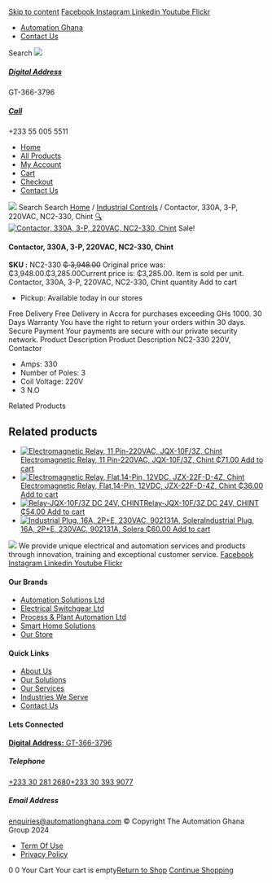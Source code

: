 [Skip to content](https://store.automationghana.com/product/contactor-nc2-330-chint/#content)
[ Facebook ](https://www.facebook.com/automationgh/) [ Instagram ](https://www.instagram.com/automationgh/) [ Linkedin ](https://www.linkedin.com/company/the-automation-ghana-limited/) [ Youtube ](https://www.youtube.com/channel/UCurrRDUSm5oIW39VXjn1u0w) [ Flickr ](https://www.flickr.com/photos/181794037@N07/)
  * [ Automation Ghana ](https://automationghana.com)
  * [ Contact Us ](https://store.automationghana.com/contact/)


Search
[ ![](https://store.automationghana.com/wp-content/uploads/2024/04/Website-TAGG-Logo-BLUE.png) ](https://store.automationghana.com/)
[ ](https://maps.app.goo.gl/m4xeaagWCNbLk4jM6)
#####  [ Digital Address ](https://maps.app.goo.gl/m4xeaagWCNbLk4jM6)
GT-366-3796 
[ ](tel:+233550055511)
#####  [ Call ](tel:+233550055511)
+233 55 005 5511 
  * [Home](https://store.automationghana.com/)
  * [All Products](https://store.automationghana.com/shop/)
  * [My Account](https://store.automationghana.com/my-account/)
  * [Cart](https://store.automationghana.com/cart/)
  * [Checkout](https://store.automationghana.com/checkout/)
  * [Contact Us](https://store.automationghana.com/contact/)


[![](https://store.automationghana.com/wp-content/uploads/2024/04/AutomationGhana_logo_white.png)](https://store.automationghana.com)
Search
Search
[Home](https://store.automationghana.com) / [Industrial Controls](https://store.automationghana.com/product-category/industrial-controls/) / Contactor, 330A, 3-P, 220VAC, NC2-330, Chint
[🔍](https://store.automationghana.com/product/contactor-nc2-330-chint/)
[![Contactor, 330A, 3-P, 220VAC, NC2-330, Chint](https://store.automationghana.com/wp-content/uploads/2020/04/CHINT-AC-Contactor-NC2-150-3P-AC220V-AC380V-Contactor.jpg_640x640q70-600x600.jpg)](https://store.automationghana.com/wp-content/uploads/2020/04/CHINT-AC-Contactor-NC2-150-3P-AC220V-AC380V-Contactor.jpg_640x640q70.jpg)
Sale!
####  Contactor, 330A, 3-P, 220VAC, NC2-330, Chint 
**SKU :** NC2-330 
~~₵ 3,948.00~~ Original price was: ₵3,948.00.₵3,285.00Current price is: ₵3,285.00.
Item is sold per unit.
Contactor, 330A, 3-P, 220VAC, NC2-330, Chint quantity
Add to cart
  * Pickup: Available today in our stores


Free Delivery 
Free Delivery in Accra for purchases exceeding GHs 1000. 
30 Days Warranty 
You have the right to return your orders within 30 days. 
Secure Payment 
Your payments are secure with our private security network. 
Product Description
Product Description
NC2-330 220V, Contactor 
  * Amps: 330
  * Number of Poles: 3
  * Coil Voltage: 220V
  * 3 N.O


Related Products 
## Related products
  * [![Electromagnetic Relay, 11 Pin-220VAC, JQX-10F/3Z, Chint](https://store.automationghana.com/wp-content/uploads/2020/04/11-Pin-Relay-JQX-10F_3Z-220VAC-Chint-2-300x300.jpg)Electromagnetic Relay, 11 Pin-220VAC, JQX-10F/3Z, Chint ₵71.00 ](https://store.automationghana.com/product/11-pin-relay-jqx-10f-3z-220vac-chint/)
[Add to cart](https://store.automationghana.com/product/contactor-nc2-330-chint/?add-to-cart=1592)
  * [![Electromagnetic Relay, Flat,14-Pin, 12VDC, JZX-22F-D-4Z, Chint](https://store.automationghana.com/wp-content/uploads/2020/04/14-Pin-Relay-JZX-22F-D-4Z-24VDC-Chint-300x300.jpg)Electromagnetic Relay, Flat,14-Pin, 12VDC, JZX-22F-D-4Z, Chint ₵36.00 ](https://store.automationghana.com/product/14-pin-relay-jzx-22f-d-4z-12vdc-chint/)
[Add to cart](https://store.automationghana.com/product/contactor-nc2-330-chint/?add-to-cart=1595)
  * [![Relay-JQX-10F/3Z DC 24V, CHINT](https://store.automationghana.com/wp-content/uploads/2020/04/11-Pin-Relay-JQX-10F_3Z-220VAC-Chint-2-300x300.jpg)Relay-JQX-10F/3Z DC 24V, CHINT ₵54.00 ](https://store.automationghana.com/product/relay-jqx-10f-3z-dc-24v-chint/)
[Add to cart](https://store.automationghana.com/product/contactor-nc2-330-chint/?add-to-cart=1593)
  * [![Industrial Plug, 16A, 2P+E, 230VAC, 902131A, Solera](https://store.automationghana.com/wp-content/uploads/2020/04/industrial-plug-3-pin-300x300.jpg)Industrial Plug, 16A, 2P+E, 230VAC, 902131A, Solera ₵60.00 ](https://store.automationghana.com/product/plug-902131a-solera/)
[Add to cart](https://store.automationghana.com/product/contactor-nc2-330-chint/?add-to-cart=1523)


![](https://store.automationghana.com/wp-content/uploads/2024/04/AutomationGhana_logo_white.png)
We provide unique electrical and automation services and products through innovation, training and exceptional customer service.
[ Facebook ](https://www.facebook.com/automationgh/) [ Instagram ](https://www.instagram.com/automationgh/) [ Linkedin ](https://www.linkedin.com/company/the-automation-ghana-limited/) [ Youtube ](https://www.youtube.com/channel/UCurrRDUSm5oIW39VXjn1u0w) [ Flickr ](https://www.flickr.com/photos/181794037@N07/)
#### Our Brands
  * [ Automation Solutions Ltd ](https://store.automationghana.com/product/contactor-nc2-330-chint/)
  * [ Electrical Switchgear Ltd ](https://store.automationghana.com/product/contactor-nc2-330-chint/)
  * [ Process & Plant Automation Ltd ](https://store.automationghana.com/product/contactor-nc2-330-chint/)
  * [ Smart Home Solutions ](https://store.automationghana.com/product/contactor-nc2-330-chint/)
  * [ Our Store ](https://store.automationghana.com/product/contactor-nc2-330-chint/)


#### Quick Links
  * [ About Us ](https://store.automationghana.com/product/contactor-nc2-330-chint/)
  * [ Our Solutions ](https://store.automationghana.com/product/contactor-nc2-330-chint/)
  * [ Our Services ](https://store.automationghana.com/product/contactor-nc2-330-chint/)
  * [ Industries We Serve ](https://store.automationghana.com/product/contactor-nc2-330-chint/)
  * [ Contact Us ](https://store.automationghana.com/product/contactor-nc2-330-chint/)


#### Lets Connected
[**Digital Address:** GT-366-3796](https://maps.app.goo.gl/m4xeaagWCNbLk4jM6)
#####  Telephone 
[ +233 30 281 2680](tel:+233302812680)[+233 30 393 9077](https://store.automationghana.com/product/contactor-nc2-330-chint/+233303939077)
#####  Email Address 
enquiries@automationghana.com 
© Copyright The Automation Ghana Group 2024
  * [ Term Of Use ](https://store.automationghana.com/product/contactor-nc2-330-chint/)
  * [ Privacy Policy ](https://store.automationghana.com/product/contactor-nc2-330-chint/)


0
0
Your Cart
Your cart is empty[Return to Shop](https://store.automationghana.com/shop/)
[Continue Shopping](https://store.automationghana.com/product/contactor-nc2-330-chint/)
